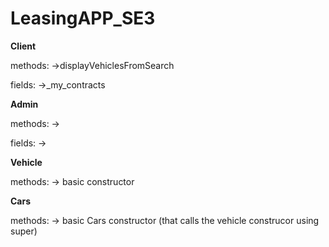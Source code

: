# LeasingAPP_SE3
**Client** 

methods:
 ->displayVehiclesFromSearch
 
 fields:
 ->_my_contracts

 
**Admin**

methods:
->

fields:
->

**Vehicle** 

methods:
 -> basic constructor

**Cars** 

methods:
 -> basic Cars constructor (that calls the vehicle construcor using super)
